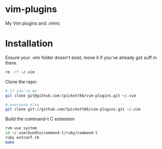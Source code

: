 vim-plugins
===========

My Vim plugins and .vimrc

Installation
============

Ensure your .vim folder doesn't exist, move it if you've already got suff in
there.

```bash
rm -rf ~/.vim
```

Clone the repo:
```bash
# if you're me
git clone git@github.com:tpickett66/vim-plugins.git ~/.vim

# everyone else
git clone git://github.com/tpickett66/vim-plugins.git ~/.vim
```

Build the command-t C extension

```bash
rvm use system
cd ~/.vim/bundle/command-t/ruby/command-t
ruby extconf.rb
make
```
